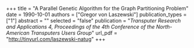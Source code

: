 +++
title = "A Parallel Genetic Algorithm for the Graph Partitioning Problem"
date = 1990-10-01
authors = ["Gregor von Laszewski"]
publication_types = ["1"]
abstract = ""
selected = "false"
publication = "*Transputer Research and Applications 4, Proceedings of the 4th Conference of the North-American Transputers Users Group*"
url_pdf = "http://tinyurl.com/laszewski-natug"
+++

